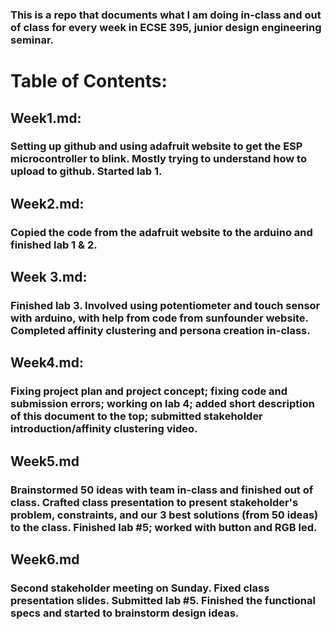 ### This is a repo that documents what I am doing in-class and out of class for every week in ECSE 395, junior design engineering seminar. 
# Table of Contents:
## Week1.md: 
### Setting up github and using adafruit website to get the ESP microcontroller to blink. Mostly trying to understand how to upload to github.  Started lab 1. 
## Week2.md:
### Copied the code from the adafruit website to the arduino and finished lab 1 & 2. 

## Week 3.md:
### Finished lab 3. Involved using potentiometer and touch sensor with arduino, with help from code from sunfounder website. Completed affinity clustering and persona creation in-class. 

## Week4.md:
### Fixing project plan and project concept; fixing code and submission errors; working on lab 4; added short description of this document to the top; submitted stakeholder introduction/affinity clustering video.


## Week5.md

### Brainstormed 50 ideas with team in-class and finished out of class. Crafted class presentation to present stakeholder's problem, constraints, and our 3 best solutions (from 50 ideas) to the class. Finished lab #5; worked with button and RGB led.

## Week6.md
### Second stakeholder meeting on Sunday. Fixed class presentation slides. Submitted lab #5. Finished the functional specs and started to brainstorm design ideas. 